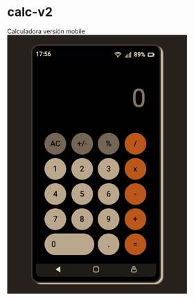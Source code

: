# calc-v2
Calculadora versión mobile
![Vista calcualdora](https://github.com/DaniRiverol/calc-v2/blob/01622b77015e41622307ce2a1d4faea1d91bdb91/vista_calculadora.png)
